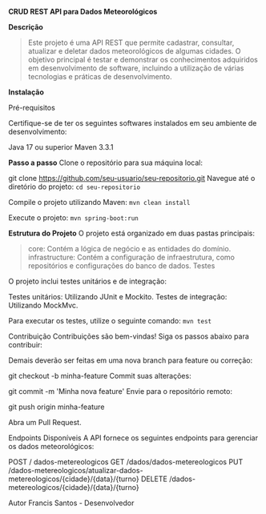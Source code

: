 **CRUD REST API para Dados Meteorológicos**

**Descrição**


> Este projeto é uma API REST que permite cadastrar, consultar, atualizar e deletar dados meteorológicos de algumas cidades. O objetivo principal é testar e demonstrar os conhecimentos adquiridos em desenvolvimento de software, incluindo a utilização de várias tecnologias e práticas de desenvolvimento.

**Instalação**

Pré-requisitos

Certifique-se de ter os seguintes softwares instalados em seu ambiente de desenvolvimento:

Java 17 ou superior
Maven 3.3.1 

**Passo a passo**
Clone o repositório para sua máquina local:

git clone https://github.com/seu-usuario/seu-repositorio.git
Navegue até o diretório do projeto:
```cd seu-repositorio```

Compile o projeto utilizando Maven:
```mvn clean install```

Execute o projeto:
```mvn spring-boot:run```

**Estrutura do Projeto**
O projeto está organizado em duas pastas principais:

> core: Contém a lógica de negócio e as entidades do domínio.
infrastructure: Contém a configuração de infraestrutura, como repositórios e configurações do banco de dados.
Testes

O projeto inclui testes unitários e de integração:

Testes unitários: Utilizando JUnit e Mockito.
Testes de integração: Utilizando MockMvc.

Para executar os testes, utilize o seguinte comando:
```mvn test```

Contribuição
Contribuições são bem-vindas! Siga os passos abaixo para contribuir:

Demais deverão ser feitas em uma nova branch para feature ou correção:

git checkout -b minha-feature
Commit suas alterações:

git commit -m 'Minha nova feature'
Envie para o repositório remoto:

git push origin minha-feature

Abra um Pull Request.

Endpoints Disponíveis
A API fornece os seguintes endpoints para gerenciar os dados meteorológicos:

POST / dados-metereologicos
GET /dados/dados-metereologicos
PUT /dados-metereologicos/atualizar-dados-metereologicos/{cidade}/{data}/{turno}
DELETE /dados-metereologicos/{cidade}/{data}/{turno}

Autor
Francis Santos - Desenvolvedor 
